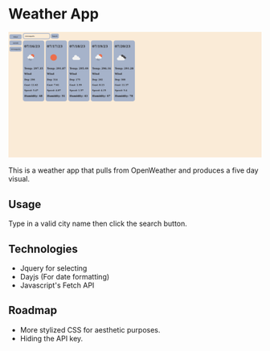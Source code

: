 # Weather App

![Image of Site](./assets/screenshot.png)

This is a weather app that pulls from OpenWeather and produces a five day visual.

## Usage

Type in a valid city name then click the search button.


## Technologies
- Jquery for selecting
- Dayjs (For date formatting)
- Javascript's Fetch API

## Roadmap

- More stylized CSS for aesthetic purposes.
- Hiding the API key.